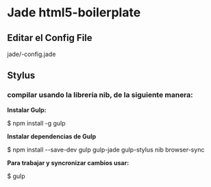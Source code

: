 # Jade html5-boilerplate #
## Editar el Config File ##
jade/-config.jade

## Stylus  ##

### compilar usando la librería nib, de la siguiente manera: ###

**Instalar Gulp:**

$ npm install -g gulp

**Instalar dependencias de Gulp**

$ npm install --save-dev gulp gulp-jade gulp-stylus nib browser-sync

**Para trabajar y syncronizar cambios usar:**

$ gulp